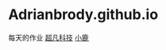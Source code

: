 # Adrianbrody.github.io
每天的作业
<a href="https://adrianbrody.github.io/%E8%B6%85%E5%87%A1%E7%A7%91%E6%8A%801/html/%E8%B6%85%E5%87%A1%E7%A7%91%E6%8A%80.html">超凡科技</a>
<a href="Adrianbrody.github.io /小鹿 / html /小鹿.html">小鹿</a>
